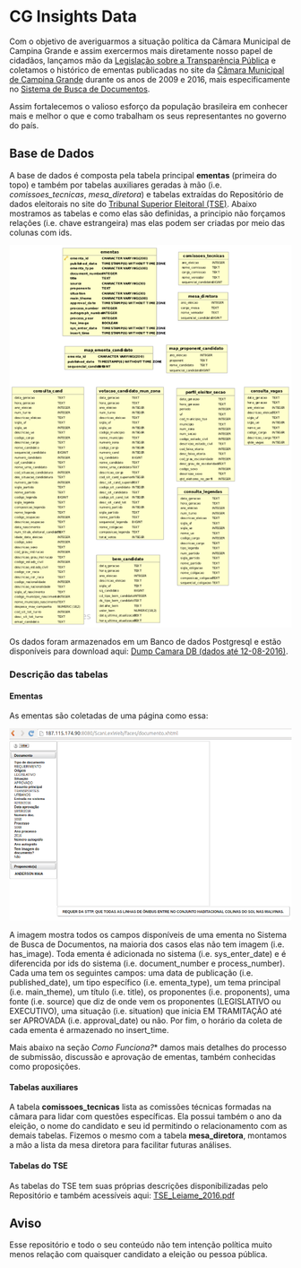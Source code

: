 # CG Insights Data

Com o objetivo de averiguarmos a situação política da Câmara Municipal de Campina Grande e assim exercermos mais diretamente nosso papel de cidadãos, lançamos mão da [Legislação sobre a Transparência Pública](http://www.portaldatransparencia.gov.br/sobre/Legislacao.asp) e coletamos o histórico de ementas publicadas no site da [Câmara Municipal de Campina Grande](https://www.campinagrande.pb.leg.br/) durante os anos de 2009 e 2016, mais especificamente no [Sistema de Busca de Documentos](http://187.115.174.90:8080/ScanLexWeb/).

Assim fortalecemos o valioso esforço da população brasileira em conhecer mais e melhor o que e como trabalham os seus representantes no governo do país.

## Base de Dados
A base de dados é composta pela tabela principal **ementas** (primeira do topo) e também por tabelas auxiliares geradas à mão (i.e. *comissoes_tecnicas*, *mesa_diretora*) e tabelas extraídas do Repositório de dados eleitorais no site do [Tribunal Superior Eleitoral (TSE)](http://www.tse.jus.br/eleicoes/estatisticas/repositorio-de-dados-eleitorais). Abaixo mostramos as tabelas e como elas são definidas, a principio não forçamos relações (i.e. chave estrangeira) mas elas podem ser criadas por meio das colunas com ids. 

![Camara Data Model](camara_data_model.png)

Os dados foram armazenados em um Banco de dados Postgresql e estão disponíveis para download aqui: [Dump Camara DB (dados até 12-08-2016)](dump_camara_db_12-08-16.zip).

### Descrição das tabelas

#### Ementas
As ementas são coletadas de uma página como essa:

![Exemplo de Ementa](ementa_exemplo.png)

A imagem mostra todos os campos disponíveis de uma ementa no Sistema de Busca de Documentos, na maioria dos casos elas não tem imagem (i.e. has_image). Toda ementa é adicionada no sistema (i.e. sys_enter_date) e é diferencida por ids do sistema (i.e. document_number e process_number). Cada uma tem os seguintes campos: uma data de publicação (i.e. published_date), um  tipo específico (i.e. ementa_type), um tema principal (i.e. main_theme), um título (i.e. title), os proponentes (i.e. proponents), uma fonte (i.e. source) que diz de onde vem os proponentes (LEGISLATIVO ou EXECUTIVO), uma situação (i.e. situation) que inicia EM TRAMITAÇÃO até ser APROVADA (i.e. approval_date) ou não. Por fim, o horário da coleta de cada ementa é armazenado no insert_time.

Mais abaixo na seção *Como Funciona?** damos mais detalhes do processo de submissão, discussão e aprovação de ementas, também conhecidas como proposições.

#### Tabelas auxiliares
A tabela **comissoes_tecnicas** lista as comissões técnicas formadas na câmara para lidar com questões específicas. Ela possui também o ano da eleição, o nome do candidato e seu id permitindo o relacionamento com as demais tabelas. Fizemos o mesmo com a tabela **mesa_diretora**, montamos a mão a lista da mesa diretora para facilitar futuras análises.

#### Tabelas do TSE
As tabelas do TSE tem suas próprias descrições disponibilizadas pelo Repositório e também acessíveis aqui: [TSE_Leiame_2016.pdf](TSE_Leiame_2016.pdf) 

## Aviso
Esse repositório e todo o seu conteúdo não tem intenção política muito menos relação com quaisquer candidato a eleição ou pessoa pública.
